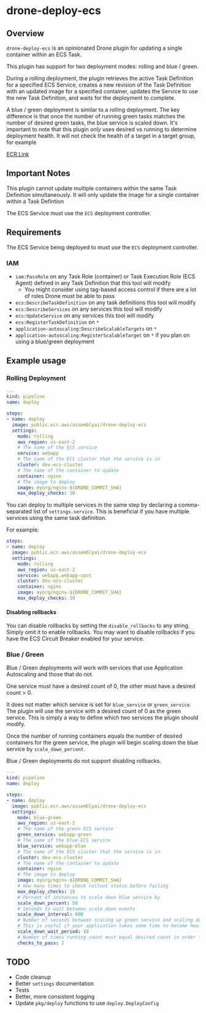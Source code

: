 # drone-deploy-ecs

## Overview

`drone-deploy-ecs` is an opinionated Drone plugin for updating a single container within an ECS Task.

This plugin has support for two deployment modes: rolling and blue / green.

During a rolling deployment, the plugin retrieves the active Task Definition for a specified ECS Service, creates a new revision of the Task Definition with an updated image for a specified container, updates the Service to use the new Task Definition, and waits for the deployment to complete.

A blue / green deployment is similar to a rolling deployment. The key difference is that once the number of running green tasks matches the number of desired green tasks, the blue service is scaled down. It's important to note that this plugin _only_ uses desired vs running to determine deployment health. It will not check the health of a target in a target group, for example

[ECR Link](https://gallery.ecr.aws/assemblyai/drone-deploy-ecs)

## Important Notes

This plugin cannot update multiple containers within the same Task Definition simultaneously. It will only update the image for a single container within a Task Defintion

The ECS Service must use the `ECS` deployment controller.


## Requirements

The ECS Service being deployed to must use the `ECS` deployment controller.

### IAM

- `iam:PassRole` on any Task Role (container) or Task Execution Role (ECS Agent) defined in any Task Definition that this tool will modify
  - You might consider using tag-based access control if there are a lot of roles Drone must be able to pass
- `ecs:DescribeTaskDefinition` on any task definitions this tool will modify
- `ecs:DescribeServices` on any services this tool will modify
- `ecs:UpdateService` on any services this tool will modify 
- `ecs:RegisterTaskDefinition` on `*`
- `application-autoscaling:DescribeScalableTargets` on `*`
- `application-autoscaling:RegisterScalableTarget` on `*` if you plan on using a blue/green deployment

## Example usage

### Rolling Deployment

```yaml
---
kind: pipeline
name: deploy

steps:
- name: deploy
  image: public.ecr.aws/assemblyai/drone-deploy-ecs
  settings:
    mode: rolling
    aws_region: us-east-2
    # The name of the ECS service
    service: webapp
    # The name of the ECS cluster that the service is in
    cluster: dev-ecs-cluster
    # The name of the container to update
    container: nginx
    # The image to deploy
    image: myorg/nginx-${DRONE_COMMIT_SHA}
    max_deploy_checks: 10
```

You can deploy to multiple services in the same step by declaring a comma-separated list of `settings.service`. This is beneficial if you have multiple services using the same task definition.

For example:

```yml
steps:
- name: deploy
  image: public.ecr.aws/assemblyai/drone-deploy-ecs
  settings:
    mode: rolling
    aws_region: us-east-2
    service: webapp,webapp-spot
    cluster: dev-ecs-cluster
    container: nginx
    image: myorg/nginx-${DRONE_COMMIT_SHA}
    max_deploy_checks: 10
```

#### Disabling rollbacks

You can disable rollbacks by setting the `disable_rollbacks` to any string. Simply omit it to enable rollbacks. You may want to disable rollbacks if you have the ECS Circuit Breaker enabled for your service.

### Blue / Green

Blue / Green deployments will work with services that use Application Autoscaling and those that do not.

One service must have a desired count of 0, the other must have a desired count > 0.

It does not matter which service is set for `blue_service` or `green_service`. The plugin will use the service with a desired count of 0 as the green service. This is simply a way to define which two services the plugin should modify. 

Once the number of running containers equals the number of desired containers for the green service, the plugin will begin scaling down the blue service by  `scale_down_percent`. 

Blue / Green deployments do not support disabling rollbacks.

```yml
---
kind: pipeline
name: deploy

steps:
- name: deploy
  image: public.ecr.aws/assemblyai/drone-deploy-ecs
  settings:
    mode: blue-green
    aws_region: us-east-2
    # The name of the green ECS service
    green_service: webapp-green
    # The name of the blue ECS service
    blue_service: webapp-blue
    # The name of the ECS cluster that the service is in
    cluster: dev-ecs-cluster
    # The name of the container to update
    container: nginx
    # The image to deploy
    image: myorg/nginx-${DRONE_COMMIT_SHA}
    # How many times to check rollout status before failing
    max_deploy_checks: 10
    # Percent of instances to scale down blue service by
    scale_down_percent: 50
    # Seconds to wait between scale down events
    scale_down_interval: 600
    # Number of seconds between scaling up green service and scaling down blue
    # This is useful if your application takes some time to become healthy
    scale_down_wait_period: 10
    # Number of times running count must equal desired count in order to mark green deployment as a success
    checks_to_pass: 2
```


## TODO

- Code cleanup
- Better `settings` documentation
- Tests
- Better, more consistent logging
- Update `pkg/deploy` functions to use `deploy.DeployConfig`